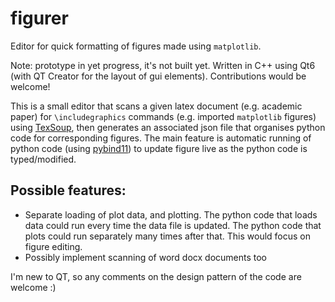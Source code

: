 # figurer
Editor for quick formatting of figures made using `matplotlib`.

Note: prototype in yet progress, it's not built yet. Written in C++ using Qt6 (with QT Creator for the layout of gui elements). Contributions would be welcome!

This is a small editor that scans a given latex document (e.g. academic paper) for `\includegraphics` commands (e.g. imported `matplotlib` figures) using [TexSoup](https://github.com/alvinwan/texsoup), then generates an associated json file that organises python code for corresponding figures. The main feature is automatic running of python code (using [pybind11](https://github.com/pybind/pybind11)) to update figure live as the python code is typed/modified. 

## Possible features:
- Separate loading of plot data, and plotting. The python code that loads data could run every time the data file is updated. The python code that plots could run separately many times after that. This would focus on figure editing.
- Possibly implement scanning of word docx documents too

I'm new to QT, so any comments on the design pattern of the code are welcome :)
